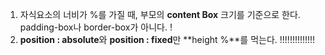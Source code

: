 1. 자식요소의 너비가 %를 가질 때, 부모의 **content Box** 크기를 기준으로 한다. padding-box나 border-box가 아니다. !
2. **position : absolute**와 **position : fixed**만 **height %**를 먹는다. !!!!!!!!!!!!!!